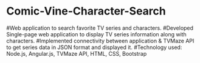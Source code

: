 # Comic-Vine-Character-Search
#Web application to search favorite TV series and characters.
#Developed Single-page web application to display TV series information along with characters.
#Implemented connectivity between application & TVMaze API to get series data in JSON format and displayed it.
#Technology used: Node.js, Angular.js, TVMaze API, HTML, CSS, Bootstrap
